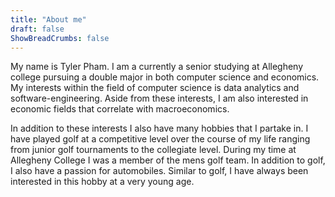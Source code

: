 ```yaml
---
title: "About me"
draft: false
ShowBreadCrumbs: false
---
```


My name is Tyler Pham. I am a currently a senior studying at Allegheny college
pursuing a double major in both computer science and economics.
My interests within the field of computer science is data analytics and
software-engineering. Aside from these interests, I am also interested in
economic fields that correlate with macroeconomics.

In addition to these interests I also have many hobbies that I partake in.
I have played golf at a competitive level over the course of my life ranging
from junior golf tournaments to the collegiate level. During my time at
Allegheny College I was a member of the mens golf team. In addition to golf, I
also have a passion for automobiles. Similar to golf, I have always been
interested in this hobby at a very young age.
